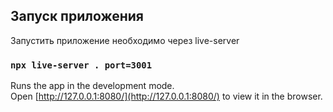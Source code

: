 ## Запуск приложения

Запустить приложение необходимо через live-server

### `npx live-server . port=3001`

Runs the app in the development mode.\
Open [http://127.0.0.1:8080/](http://127.0.0.1:8080/) to view it in the browser.

